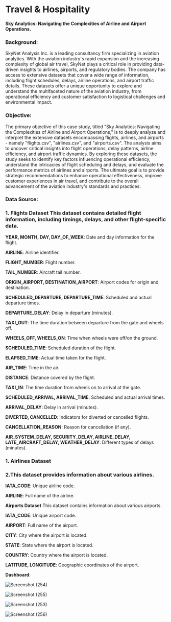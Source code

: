 <h1>Travel & Hospitality</h1>
<b> Sky Analytics: Navigating the Complexities of Airline and Airport Operations.</b>

### Background:

SkyNet Analysis Inc. is a leading consultancy firm specializing in aviation analytics. With the aviation industry's rapid expansion and the increasing complexity of global air travel, SkyNet plays a critical role in providing data-driven insights to airlines, airports, and regulatory bodies. The company has access to extensive datasets that cover a wide range of information, including flight schedules, delays, airline operations, and airport traffic details. These datasets offer a unique opportunity to explore and understand the multifaceted nature of the aviation industry, from operational efficiency and customer satisfaction to logistical challenges and environmental impact.

### Objective:

The primary objective of this case study, titled "Sky Analytics: Navigating the Complexities of Airline and Airport Operations," is to deeply analyze and interpret the extensive datasets encompassing flights, airlines, and airports - namely "flights.csv", "airlines.csv", and "airports.csv". The analysis aims to uncover critical insights into flight operations, delay patterns, airline efficiency, and airport traffic dynamics. By exploring these datasets, the study seeks to identify key factors influencing operational efficiency, understand the intricacies of flight scheduling and delays, and evaluate the performance metrics of airlines and airports. The ultimate goal is to provide strategic recommendations to enhance operational effectiveness, improve customer experiences in air travel, and contribute to the overall advancement of the aviation industry's standards and practices.

### Data Source:

### 1. Flights Dataset This dataset contains detailed flight information, including timings, delays, and other flight-specific data.

**YEAR, MONTH, DAY, DAY_OF_WEEK**: Date and day information for the flight.

**AIRLINE**: Airline identifier.

**FLIGHT_NUMBER**: Flight number.

**TAIL_NUMBER**: Aircraft tail number.

**ORIGIN_AIRPORT, DESTINATION_AIRPORT**: Airport codes for origin and destination.

**SCHEDULED_DEPARTURE, DEPARTURE_TIME**: Scheduled and actual departure times.

**DEPARTURE_DELAY**: Delay in departure (minutes).

**TAXI_OUT**: The time duration between departure from the gate and wheels off.

**WHEELS_OFF, WHEELS_ON**: Time when wheels were off/on the ground.

**SCHEDULED_TIME**: Scheduled duration of the flight.

**ELAPSED_TIME**: Actual time taken for the flight.

**AIR_TIME**: Time in the air.

**DISTANCE**: Distance covered by the flight.

**TAXI_IN**: The time duration from wheels on to arrival at the gate.

**SCHEDULED_ARRIVAL, ARRIVAL_TIME**: Scheduled and actual arrival times.

**ARRIVAL_DELAY**: Delay in arrival (minutes).

**DIVERTED, CANCELLED**: Indicators for diverted or cancelled flights.

**CANCELLATION_REASON**: Reason for cancellation (if any).

**AIR_SYSTEM_DELAY, SECURITY_DELAY, AIRLINE_DELAY, LATE_AIRCRAFT_DELAY, WEATHER_DELAY**: Different types of delays (minutes).

### 1. Airlines Dataset
### 2.This dataset provides information about various airlines.

**IATA_CODE**: Unique airline code.

**AIRLINE**: Full name of the airline.

**Airports Dataset** This dataset contains information about various airports.

**IATA_CODE**: Unique airport code.

**AIRPORT**: Full name of the airport.

**CITY**: City where the airport is located.

**STATE**: State where the airport is located.

**COUNTRY**: Country where the airport is located.

**LATITUDE, LONGITUDE**: Geographic coordinates of the airport.

**Dashboard**:

![Screenshot (254)](https://github.com/user-attachments/assets/bfceceae-6630-4e11-96b8-d5d511d6106c)

![Screenshot (255)](https://github.com/user-attachments/assets/31421bac-74ba-46df-b48e-7f1eb5ca71b7)

![Screenshot (253)](https://github.com/user-attachments/assets/2ee49990-801c-4595-8d79-56d3e4f700bc)

![Screenshot (256)](https://github.com/user-attachments/assets/44f3ab8b-5f71-4b88-97c9-fa68cb55f7a6)


